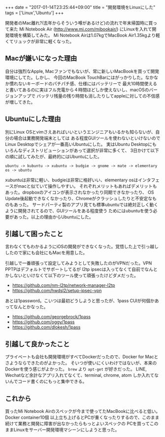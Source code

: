 +++
date = "2017-01-14T23:25:44+09:00"
title = "開発環境をLinuxにした"
tags = ['Linux','Ubuntu']
+++

開発者のMac離れ?(去年からそういう噂があるけど)の流れで年末帰国時に買って来た
Mi Notebook Air (http://www.mi.com/mibookair/) にLinuxを入れて開発環境を構築してみた。
Mi Notebook Airは1.07kgでMacBook Air1.35kgより軽くてリュックが非常に軽くなった。

## Macが嫌いになった理由
自分は強烈なApple, Macファンでもないが、常に新しいMacBookを買って開発環境にしてた。しかし、
今回のMacBook TouchBarにはがっかりした。なかなか慣れないキーボードのパチパチ感、仕様にはバッテリーで
最大10時間使えると書いてあるのに実はフル充電から４時間ほどしか使えないし、macOSのバージョンアップで
バッテリ残量の残り時間も消したりしてappleに対しての不信感が増してきた。

## Ubuntuにした理由
別にLinux OSとvimさえあればいいというエンジニアもいるかも知らないが、自分の場合は業務開発端末としては
ある程度GUIツールを使わないといけないのでLinux Desktopでシェアが一番高いUbuntuにした。
実はUbuntu Desktopにもいろんなディストリビューションがあって選択が非常に多くて、
3日かけて以下の順に試してみたが、最終的にはUbuntuにした。
```
ubuntu -> kubuntu -> xubuntu -> budgie -> gnome -> mate -> elementary os -> ubuntu
```
xubuntuは非常に軽い、budgieは非常に格好いい、elementary osはインタフェースがmacと似ていて操作しやすい。
それぞれメリットもあればデメリットもあった。dropboxのアイコンが表示されなかったり同期できなかったり、
OS Update後起動できなくなかったり、Chromeがクラッシュしたりと不安定なものもあった。
サードパーティ製のアプリ見ても標準ubuntuでは絶対正しく動くように開発されてるので、GUIツールをある程度使う
ためにはubuntuを使う必要があった。以上の理由からUbuntuにした。

## 引越して困ったこと
言わなくてもわかるようにiOSの開発ができなくなった。覚悟した上で引っ越ししたので家にも会社にもMacを用意した。

引越しで一番頑張って設定してみようとして失敗したのがVPNだった。VPN PPTPはデフォルトでサポートしてるが
l2tp ipsecは入ってなくて自前でなんとかしないといけなくて以下のツール使って頑張ったけどダメだった。

* https://github.com/nm-l2tp/network-manager-l2tp
* https://github.com/hwdsl2/setup-ipsec-vpn

あとは1password。こいつは最初どうしようと思ったが、1pass CUIが何個かあってなんとかなった。

* https://github.com/georgebrock/1pass
* https://github.com/oggy/1pass
* https://github.com/dlokesh/1pass

## 引越して良かったこと
プライベートも会社も開発環境がすべてDockerだったので、Docker for Macとさようならできたのがよかった。
そいつが使いにくいわけではないが、本来のDockerを使う感じがよかった。 `brew` より `apt-get` が好きだった。
LINE, Wechatなど余計なアプリ入れてなくて、terminal, chrome, atom しか入れてないんでコード書くのにもっと集中できる。

## これから
買ったMi Notebook Airのスペックが今まで使ってたMacBookに比べると低い。Docker container10個
以上立ち上げるとPCが重くなったりするので、このまま続けて業務と開発に障害が出なかったらもっとよいスペックの
PCを買ってこのままLinuxをサーバー開発環境マシーンにしようと思った。
